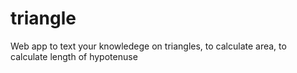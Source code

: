 # triangle

Web app to text your knowledege on triangles, to calculate area, to calculate length of hypotenuse
